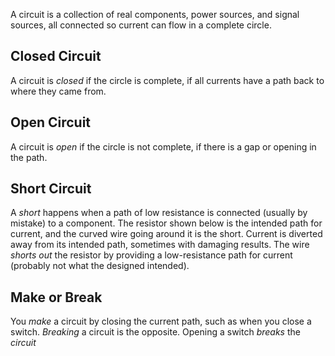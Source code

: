 A circuit is a collection of real components, power sources, and signal  sources, all connected so current can flow in a complete circle.
## Closed Circuit
A circuit is *closed* if the circle is complete, if all currents have a path back to where they came from.
## Open Circuit
A circuit is *open* if the circle is not complete, if there is a gap or opening in the path.
## Short Circuit
A *short* happens when a path of low resistance is connected (usually by mistake) to a component. The resistor shown below is the intended path for current, and the curved wire going around it is the short. Current is diverted away from its  intended path, sometimes with damaging results. The wire *shorts out* the resistor by providing a low-resistance path for current (probably not what the designed intended).
## Make or Break
You *make* a circuit by closing the current path, such as when you close a switch. *Breaking* a circuit is the opposite. Opening a switch *breaks* the *circuit*